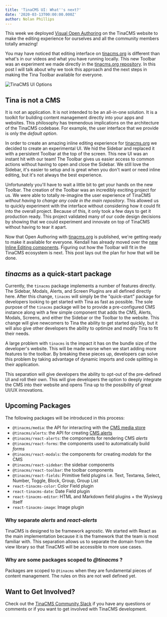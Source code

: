 ```yaml
---
title: 'TinaCMS UI: What''s next?'
date: '2020-03-13T00:00:00.000Z'
author: Nolan Phillips
---
```

This week we deployed [Visual Open Authoring](https://tinacms.org/blog/introducing-visual-open-authoring "Introducing Visual Open Authoring") on the TinaCMS website to make the editing experience for ourselves and all the community members totally amazing!

You may have noticed that editing interface on [tinacms.org](http://tinacms.org) is different than what's in our videos and what you have running locally. This new Toolbar was an experiment we made directly in the [tinacms.org repository](https://github.com/tinacms/tinacms.org "Github: tinacms.org"). In this post I will talk about why we took this approach and the next steps in making the Tina Toolbar available for everyone.

![TinaCMS UI Options](https://res.cloudinary.com/forestry-demo/image/upload/q_100/v1584115021/TinaCMS/sidebar-toolbar.jpg)

## Tina is not a CMS

It is not an application. It is not intended to be an all-in-one solution. It is a toolkit for building content management directly into your apps and websites. This philosophy has tremendous implications on the architecture of the TinaCMS codebase. For example, the user interface that we provide is only the _default option_.

In order to create an amazing inline editing experience for [tinacms.org](http://tinacms.org/) we decided to create an experimental UI. We hid the Sidebar and replaced it with a persistent Toolbar at the top of the screen. This new UI was an instant hit with our team! The Toolbar gives us easier access to common actions without having to open and close the Sidebar. We still love the Sidebar, it's easier to setup and is great when you don't want or need inline editing, but it's not always the best experience.

Unfortunately you'll have to wait a little bit to get your hands on the new Toolbar. The creation of the Toolbar was an incredibly exciting project for us. We were able to totally re-imagine the user experience of TinaCMS _without having to change any code in the main repository_. This allowed us to quickly experiment with the interface without considering how it could fit into the overall project. Because of this, it only took a few days to get it production ready. This project validated many of our code design decisions by showing that we could experiment and innovate on top of TinaCMS without having to tear it apart.

Now that Open Authoring with [tinacms.org](http://tinacms.org/) is published, we're getting ready to make it available for everyone. Kendall has already moved over the [new Inline Editing components](https://github.com/tinacms/tinacms/pull/871). Figuring out how the Toolbar will fit in the TinaCMS ecosystem is next. This post lays out the plan for how that will be done.

## _tinacms_ as a quick-start package

Currently, the `tinacms` package implements a number of features directly. The Sidebar, Modals, Alerts, and Screen Plugins are all defined directly here. After this change, `tinacms` will simply be the "quick-start" package for developers looking to get started with Tina as fast as possible. The sole purpose of the `tinacms` package will be to provide a pre-configured CMS instance along with a few simple component that adds the CMS, Alerts, Modals, Screens, and either the Sidebar or the Toolbar to the website. This change will give newcomers to Tina the ability to get started quickly, but it will also give other developers the ability to optimize and modify Tina to fit their needs.

A large problem with `tinacms` is the impact it has on the bundle size of the developer's website. This will be made worse when we start adding more features to the toolbar. By breaking these pieces up, developers can solve this problem by taking advantage of dynamic imports and code splitting in their application.

This separation will give developers the ability to opt-out of the pre-defined UI and roll their own. This will give developers the option to deeply integrate the CMS into their website and opens Tina up to the possibility of great UI/UX innovations.

## Upcoming Packages

The following packages will be introduced in this process:

* `@tinacms/media`: the API for interacting with the [CMS media store](https://tinacms.org/docs/media)
* `@tinacms/alerts`: the API for creating [CMS alerts](https://tinacms.org/docs/cms/alerts)
* `@tinacms/react-alerts`: the components for rendering CMS _alerts_
* `@tinacms/react-forms`: the components used to automatically build _forms_
* `@tinacms/react-modals`: the components for creating _modals_ for the CMS
* `@tinacms/react-sidebar`: the sidebar components
* `@tinacms/react-toolbar`: the toolbar components
* `@tinacms/react-fields`: Primitive field plugins i.e. Text, Textarea, Select, Number, Toggle, Block, Group, Group List
* `react-tinacms-color`: Color Field plugin
* `react-tinacms-date`: Date Field plugin
* `react-tinacms-editor`: HTML and Markdown field plugins + the Wysiwyg itself
* `react-tinacms-image`: Image plugin

### Why separate _alerts_ and _react-alerts_

TinaCMS is designed to be framework agnostic. We started with React as the main implementation because it is the framework that the team is most familiar with. This separation allows us to separate the domain from the view library so that TinaCMS will be accessible to more use cases.

### Why are some packages scoped to _@tinacms_ ?

Packages are scoped to `@tinacms` when they are fundamental pieces of content management. The rules on this are not well defined yet.

## Want to Get Involved?

Check out the [TinaCMS Community Slack](https://join.slack.com/t/tinacms/shared_invite/enQtNzgxNDY1OTA3ODI3LTNkNWEwYjQyYTA2ZDZjZGQ2YmI5Y2ZlOWVmMjlkYmYxMzVmNjM0YTk2MWM2MTIzMmMxMDg3NWIxN2EzOWQ0NDM "TinaCMS Community Slack") if you have any questions or comments or if you want to get involved with TinaCMS development.